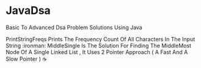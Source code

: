 # JavaDsa
Basic To Advanced Dsa Problem Solutions Using Java

PrintStringFreqs Prints The Frequency Count Of All Characters In The Input String :ironman:
MiddleSingle Is The Solution For Finding The MiddleMost Node Of A Single Linked List , It Uses 2 Pointer Approach ( A Fast And A Slow Pointer )   :coffee:
